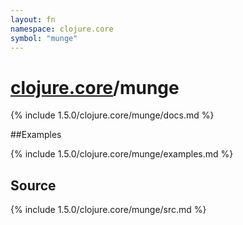 ```yaml
---
layout: fn
namespace: clojure.core
symbol: "munge"
---
```


# [clojure.core](../)/munge

{% include 1.5.0/clojure.core/munge/docs.md %}

##Examples

{% include 1.5.0/clojure.core/munge/examples.md %}
## Source
{% include 1.5.0/clojure.core/munge/src.md %}


